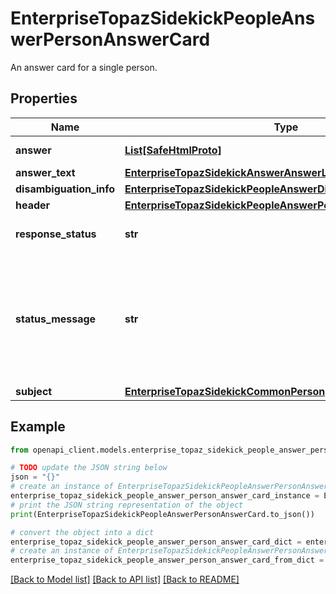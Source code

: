 # EnterpriseTopazSidekickPeopleAnswerPersonAnswerCard

An answer card for a single person.

## Properties

Name | Type | Description | Notes
------------ | ------------- | ------------- | -------------
**answer** | [**List[SafeHtmlProto]**](SafeHtmlProto.md) | List of answers. | [optional] 
**answer_text** | [**EnterpriseTopazSidekickAnswerAnswerList**](EnterpriseTopazSidekickAnswerAnswerList.md) |  | [optional] 
**disambiguation_info** | [**EnterpriseTopazSidekickPeopleAnswerDisambiguationInfo**](EnterpriseTopazSidekickPeopleAnswerDisambiguationInfo.md) |  | [optional] 
**header** | [**EnterpriseTopazSidekickPeopleAnswerPeopleAnswerCardHeader**](EnterpriseTopazSidekickPeopleAnswerPeopleAnswerCardHeader.md) |  | [optional] 
**response_status** | **str** | The response status. | [optional] 
**status_message** | **str** | Localized user friendly message to display to the user in the case of missing data or an error. | [optional] 
**subject** | [**EnterpriseTopazSidekickCommonPerson**](EnterpriseTopazSidekickCommonPerson.md) |  | [optional] 

## Example

```python
from openapi_client.models.enterprise_topaz_sidekick_people_answer_person_answer_card import EnterpriseTopazSidekickPeopleAnswerPersonAnswerCard

# TODO update the JSON string below
json = "{}"
# create an instance of EnterpriseTopazSidekickPeopleAnswerPersonAnswerCard from a JSON string
enterprise_topaz_sidekick_people_answer_person_answer_card_instance = EnterpriseTopazSidekickPeopleAnswerPersonAnswerCard.from_json(json)
# print the JSON string representation of the object
print(EnterpriseTopazSidekickPeopleAnswerPersonAnswerCard.to_json())

# convert the object into a dict
enterprise_topaz_sidekick_people_answer_person_answer_card_dict = enterprise_topaz_sidekick_people_answer_person_answer_card_instance.to_dict()
# create an instance of EnterpriseTopazSidekickPeopleAnswerPersonAnswerCard from a dict
enterprise_topaz_sidekick_people_answer_person_answer_card_from_dict = EnterpriseTopazSidekickPeopleAnswerPersonAnswerCard.from_dict(enterprise_topaz_sidekick_people_answer_person_answer_card_dict)
```
[[Back to Model list]](../README.md#documentation-for-models) [[Back to API list]](../README.md#documentation-for-api-endpoints) [[Back to README]](../README.md)


